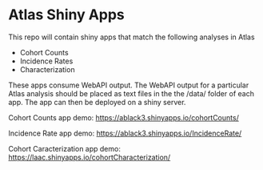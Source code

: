 # Atlas Shiny Apps

This repo will contain shiny apps that match the following analyses in Atlas

* Cohort Counts
* Incidence Rates
* Characterization

These apps consume WebAPI output. The WebAPI output for a particular Atlas
analysis should be placed as text files in the the /data/ folder of each app.
The app can then be deployed on a shiny server.

Cohort Counts app demo: https://ablack3.shinyapps.io/cohortCounts/

Incidence Rate app demo: https://ablack3.shinyapps.io/IncidenceRate/

Cohort Caracterization app demo: https://laac.shinyapps.io/cohortCharacterization/
